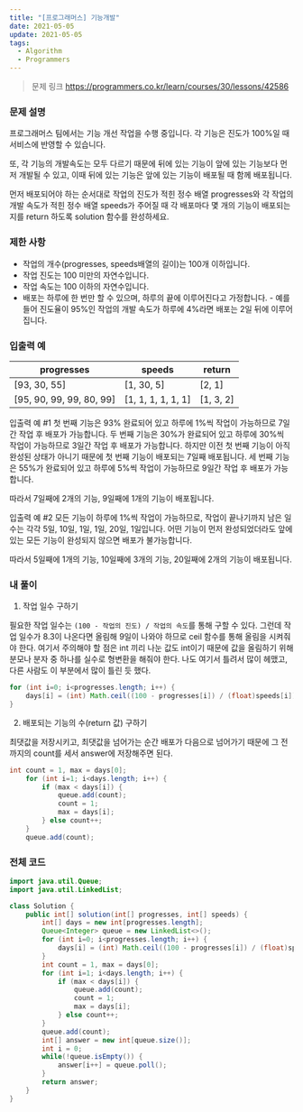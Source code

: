 ```yaml
---
title: "[프로그래머스] 기능개발"
date: 2021-05-05
update: 2021-05-05
tags:
  - Algorithm
  - Programmers
---
```


> 문제 링크
> <https://programmers.co.kr/learn/courses/30/lessons/42586>

### 문제 설명

프로그래머스 팀에서는 기능 개선 작업을 수행 중입니다. 각 기능은 진도가 100%일 때 서비스에 반영할 수 있습니다.

또, 각 기능의 개발속도는 모두 다르기 때문에 뒤에 있는 기능이 앞에 있는 기능보다 먼저 개발될 수 있고, 이때 뒤에 있는 기능은 앞에 있는 기능이 배포될 때 함께 배포됩니다.

먼저 배포되어야 하는 순서대로 작업의 진도가 적힌 정수 배열 progresses와 각 작업의 개발 속도가 적힌 정수 배열 speeds가 주어질 때 각 배포마다 몇 개의 기능이 배포되는지를 return 하도록 solution 함수를 완성하세요.

### 제한 사항

- 작업의 개수(progresses, speeds배열의 길이)는 100개 이하입니다.
- 작업 진도는 100 미만의 자연수입니다.
- 작업 속도는 100 이하의 자연수입니다.
- 배포는 하루에 한 번만 할 수 있으며, 하루의 끝에 이루어진다고 가정합니다. - 예를 들어 진도율이 95%인 작업의 개발 속도가 하루에 4%라면 배포는 2일 뒤에 이루어집니다.

### 입출력 예

|progresses|speeds|return|
|-|-|-|
|[93, 30, 55]|[1, 30, 5]|[2, 1]|
|[95, 90, 99, 99, 80, 99]|[1, 1, 1, 1, 1, 1]|[1, 3, 2]|

입출력 예 #1
첫 번째 기능은 93% 완료되어 있고 하루에 1%씩 작업이 가능하므로 7일간 작업 후 배포가 가능합니다.
두 번째 기능은 30%가 완료되어 있고 하루에 30%씩 작업이 가능하므로 3일간 작업 후 배포가 가능합니다. 하지만 이전 첫 번째 기능이 아직 완성된 상태가 아니기 때문에 첫 번째 기능이 배포되는 7일째 배포됩니다.
세 번째 기능은 55%가 완료되어 있고 하루에 5%씩 작업이 가능하므로 9일간 작업 후 배포가 가능합니다.

따라서 7일째에 2개의 기능, 9일째에 1개의 기능이 배포됩니다.

입출력 예 #2
모든 기능이 하루에 1%씩 작업이 가능하므로, 작업이 끝나기까지 남은 일수는 각각 5일, 10일, 1일, 1일, 20일, 1일입니다. 어떤 기능이 먼저 완성되었더라도 앞에 있는 모든 기능이 완성되지 않으면 배포가 불가능합니다.

따라서 5일째에 1개의 기능, 10일째에 3개의 기능, 20일째에 2개의 기능이 배포됩니다.

### 내 풀이

1) 작업 일수 구하기

필요한 작업 일수는 `(100 - 작업의 진도) / 작업의 속도`를 통해 구할 수 있다.
그런데 작업 일수가 8.3이 나온다면 올림해 9일이 나와야 하므로 ceil 함수를 통해 올림을 시켜줘야 한다.
여기서 주의해야 할 점은 int 끼리 나눈 값도 int이기 때문에 값을 올림하기 위해 분모나 분자 중 하나를 실수로 형변환을 해줘야 한다. 나도 여기서 틀려서 많이 헤맸고, 다른 사람도 이 부분에서 많이 틀린 듯 했다. 

```java
for (int i=0; i<progresses.length; i++) {
    days[i] = (int) Math.ceil((100 - progresses[i]) / (float)speeds[i]);
}
```

2) 배포되는 기능의 수(return 값) 구하기

최댓값을 저장시키고, 최댓값을 넘어가는 순간 배포가 다음으로 넘어가기 때문에 그 전까지의 count를 세서 answer에 저장해주면 된다.

```java
int count = 1, max = days[0];
    for (int i=1; i<days.length; i++) {
        if (max < days[i]) {
            queue.add(count);
            count = 1;
            max = days[i];
        } else count++;
    }
    queue.add(count);
```

### 전체 코드

```java
import java.util.Queue;
import java.util.LinkedList;

class Solution {
    public int[] solution(int[] progresses, int[] speeds) {
        int[] days = new int[progresses.length];
        Queue<Integer> queue = new LinkedList<>();
        for (int i=0; i<progresses.length; i++) {
            days[i] = (int) Math.ceil((100 - progresses[i]) / (float)speeds[i]);
        }
        int count = 1, max = days[0];
        for (int i=1; i<days.length; i++) {
            if (max < days[i]) {
                queue.add(count);
                count = 1;
                max = days[i];
            } else count++;
        }
        queue.add(count);
        int[] answer = new int[queue.size()];
        int i = 0;
        while(!queue.isEmpty()) {
            answer[i++] = queue.poll();
        }
        return answer;
    }
}

```